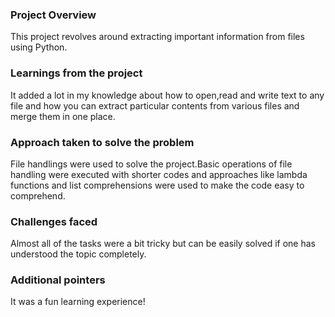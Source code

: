 ### Project Overview

 This project revolves around extracting important information from files using Python.


### Learnings from the project

 It added a lot in my knowledge about how to open,read and write text to any file and how you can extract particular contents from various files and merge them in one place.


### Approach taken to solve the problem

 File handlings were used to solve the project.Basic operations of file handling were executed with shorter codes and approaches like lambda functions and list comprehensions were used to make the code easy to comprehend.


### Challenges faced

 Almost all of the tasks were a bit tricky but can be easily solved if one has understood the topic completely.


### Additional pointers

 It was a fun learning experience!


